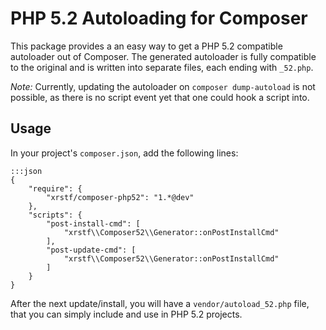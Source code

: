 PHP 5.2 Autoloading for Composer
================================

This package provides a an easy way to get a PHP 5.2 compatible autoloader out of Composer. The generated autoloader is fully compatible to the original and is written into separate files, each ending with `_52.php`.

*Note:* Currently, updating the autoloader on `composer dump-autoload` is not possible, as there is no script event yet that one could hook a script into.

Usage
-----

In your project's `composer.json`, add the following lines:

    :::json
    {
        "require": {
            "xrstf/composer-php52": "1.*@dev"
        },
        "scripts": {
            "post-install-cmd": [
                "xrstf\\Composer52\\Generator::onPostInstallCmd"
            ],
            "post-update-cmd": [
                "xrstf\\Composer52\\Generator::onPostInstallCmd"
            ]
        }
    }

After the next update/install, you will have a `vendor/autoload_52.php` file, that you can simply include and use in PHP 5.2 projects.
